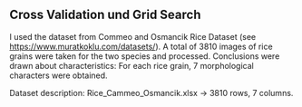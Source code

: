 ## Cross Validation und Grid Search

I used the dataset from Commeo and Osmancik Rice Dataset (see https://www.muratkoklu.com/datasets/). A total of 3810 images of rice grains were taken for the two species and processed. Conclusions were drawn about characteristics: For each rice grain, 7 morphological characters were obtained.

Dataset description: Rice_Cammeo_Osmancik.xlsx -> 3810 rows, 7 columns.
